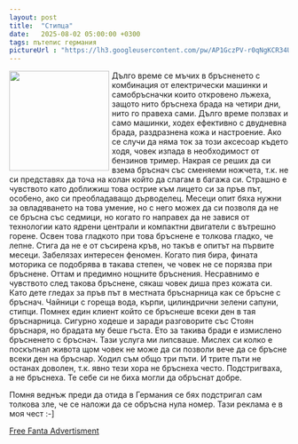 ```yaml
---
layout: post
title:  "Стипца"
date:   2025-08-02 05:00:00 +0300
tags: пътепис германия
pictureUrl : "https://lh3.googleusercontent.com/pw/AP1GczPV-r0qNgKCR34UhCeTiIw1zx6TrCAadFino1-A_Gfbr9XSQl_hl7YDMqpInQiGU33ZCl3VxfQmAHWTe7lwe3m2LCpbkJEJZANzhgTQXt7IyCuM9P-hceAZXJ_qxYLLbxB_sLfhdnEo2UfE1uBWC8tfwABb4-Iwx0RejzBjlq4IxKuK6wYTWsNh86jNUSBPfEVZhDmHQyXNqfsnpcHQuVbM5_IB9cR2pbONMEn-Q8QIZtDRF8LP4_xPqi8-aquYNlqxIPCGD8ap-gi-D4dNajiOshGBC_R1PkAIJRI52MwaU_6vluJd2LzYF7uwvh0s5GgAngZQXTC664CMaAPbFCc-vc2pHGQV84bJpbAinJ3tcnQy2p31Gp1quKj2Gi60eMYuJBvmf_KwJzLQzacsgohtIQuotV5oF99OK75fLniJ9bMs6TqJytpOrOsjhgCMF0BM_7RribGaIpuYEx_b3dKi4pse1_VK6E42rQJyYW941L5B7Qm552_Hr-8lcKxjpoiCoLfSX_N0QKDweTzjjcTrYsGatR-_szRsDemKPJhwFiPn3ps9IB71ImWiWZ0469r5s3yno-F7-rNdanH3zspZhfjNlgDJt7JJSfShG3juikKuxPhelQTADl0fdyAOipW-_8gXxlAeJpUcoFhedHM3telSxIdT6QWG8JhN2fpOZ3jI57-keKbpR59HOOL9s0svJteRvvPZVnMChfI5XIQANusR70fhfel_xhINcQaIGnhMJPSuYY5GnskXlcuI3qjF5BFQkXXiDwZ8toUD9YmkqfeuX-TZi8AQX1A0nvWPVo2cJArE6uVhrcY5NDjvSL3xv_l-0FFHUi7Aq6_xwLllBlkToffxNnwL-I00VjJ8250379pO_fVEcnFKCmbjP_I87Na3oEHa7DuwgwSOCXjqPSH8mwLmjyyh2wmKVGdNSLsgTmT774q6pw=s275-no"
---
```


<img width=180 align="left" style="margin-right:5px" src="{{page.pictureUrl}}"/>

Дълго време се мъчих в бръсненето с комбинация от електрически
машинки и самобръсначки които откровено лъжеха, защото нито бръснеха
брада на четири дни, нито го правеха сами. Дълго време ползвах и
само машинки, ходех ефективно с двудневна брада, раздразнена кожа
и настроение. Ако се случи да няма ток за този аксесоар където ходя,
човек изпада в необходимост от бензинов тример. Накрая се реших да си взема
бръснач със сменяеми ножчета, т.к. не си представях да точа на колан
който да слагам в багажа си. Страшно е чувството като доближиш това
острие към лицето си за пръв път, особено, ако си преобладаващо дърводелец.
Месеци опит бяха нужни за овладяването на това умение, но с него можех
да си позволя да не се бръсна със седмици, но когато го направех да
не завися от технологии като ядрени централи и компактни двигатели
с вътрешно горене. Освен това гладкото при това бръснене е толкова
гладко, че лепне. Стига да не е от съсирена кръв, но такъв е опитът на
първите месеци. Забелязах интересен феномен. Когато пия бира, фината
моторика се подобрява в такава степен, че човек не се порязва при бръснене.
Оттам и предимно нощните бръснения. Несравнимо е чувството след такова
бръснене, сякаш човек диша през кожата си. Като дете гледах за
пръв път в местната бръснарница как се бръсне с бръснач. Чайници с
гореща вода, кърпи, цилиндрични зелени сапуни, стипци. Помнех един
клиент който се бръснеше всеки ден в тая бръснарница. Сигурно ходеше и
заради разговорите със Стоян бръснаря, но брадата му беше гъста. Ето за
такива бради е измислено бръсненето с бръснач. Тази услуга ми липсваше.
Мислех си колко е поскъпнал живота щом човек не може да си
позволи вече да се бръсне всеки ден на бръснар. Ходил съм общо три
пъти. И трите пъти не останах доволен, т.к. явно тези хора не бръснеха
често. Подстригваха, а не бръснеха. Те себе си не биха могли да обръснат добре.

Помня веднъж преди да отида в Германия се бях подстригал сам толкова зле,
че се наложи да се обръсна нула номер. Тази реклама е в моя чест :-]
  
[Free Fanta Advertisment](https://youtu.be/fnD3F9k-w70?si=LbDuVMVRizg-ZUwf)